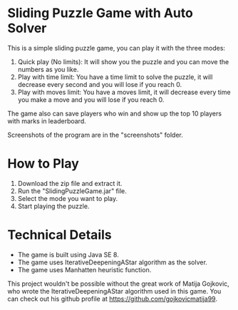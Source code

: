# Sliding Puzzle Game with Auto Solver

This is a simple sliding puzzle game, you can play it with the three modes:

1. Quick play (No limits): It will show you the puzzle and you can move the numbers as you like.
2. Play with time limit: You have a time limit to solve the puzzle, it will decrease every second and you will lose if you reach 0.
3. Play with moves limit: You have a moves limit, it will decrease every time you make a move and you will lose if you reach 0.

The game also can save players who win and show up the top 10 players with marks in leaderboard.

Screenshots of the program are in the "screenshots" folder.

# How to Play

1. Download the zip file and extract it.
2. Run the "SlidingPuzzleGame.jar" file.
3. Select the mode you want to play.
4. Start playing the puzzle.

# Technical Details

- The game is built using Java SE 8.
- The game uses IterativeDeepeningAStar algorithm as the solver.
- The game uses Manhatten heuristic function.

This project wouldn't be possible without the great work of Matija Gojkovic, who wrote the IterativeDeepeningAStar algorithm used in this game. You can check out his github profile at https://github.com/gojkovicmatija99.
